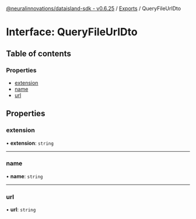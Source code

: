 [@neuralinnovations/dataisland-sdk - v0.6.25](../../README.md) / [Exports](../modules.md) / QueryFileUrlDto

# Interface: QueryFileUrlDto

## Table of contents

### Properties

- [extension](QueryFileUrlDto.md#extension)
- [name](QueryFileUrlDto.md#name)
- [url](QueryFileUrlDto.md#url)

## Properties

### extension

• **extension**: `string`

___

### name

• **name**: `string`

___

### url

• **url**: `string`
